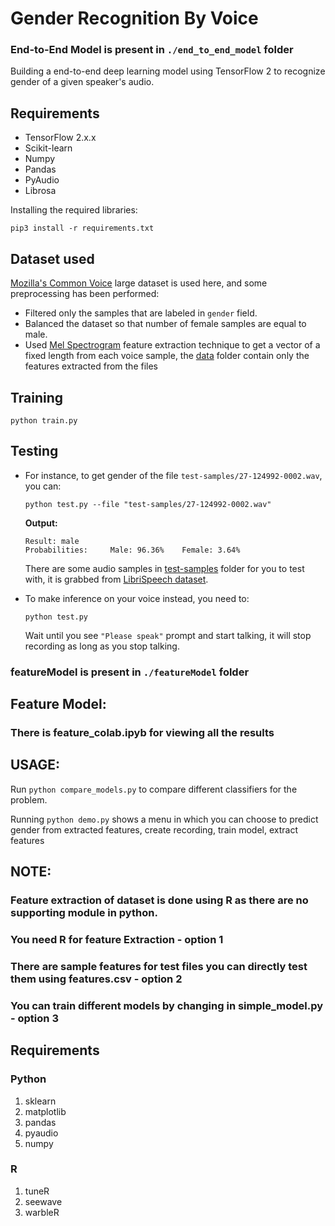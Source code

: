 # Gender Recognition By Voice

### End-to-End Model is present in `./end_to_end_model` folder

Building a end-to-end deep learning model using TensorFlow 2 to recognize gender of a given speaker's audio.

## Requirements
- TensorFlow 2.x.x
- Scikit-learn
- Numpy
- Pandas
- PyAudio
- Librosa

Installing the required libraries:

    pip3 install -r requirements.txt

## Dataset used

[Mozilla's Common Voice](https://www.kaggle.com/mozillaorg/common-voice) large dataset is used here, and some preprocessing has been performed:
- Filtered only the samples that are labeled in `gender` field.
- Balanced the dataset so that number of female samples are equal to male.
- Used [Mel Spectrogram](https://librosa.github.io/librosa/generated/librosa.feature.melspectrogram.html) feature extraction technique to get a vector of a fixed length from each voice sample, the [data](data/) folder contain only the features extracted from the files

## Training
    python train.py

## Testing

- For instance, to get gender of the file `test-samples/27-124992-0002.wav`, you can:

      python test.py --file "test-samples/27-124992-0002.wav"

    **Output:**

      Result: male
      Probabilities:     Male: 96.36%    Female: 3.64%
  
  There are some audio samples in [test-samples](test-samples) folder for you to test with, it is grabbed from [LibriSpeech dataset](http://www.openslr.org/12).
- To make inference on your voice instead, you need to:
      
      python test.py

    Wait until you see `"Please speak"` prompt and start talking, it will stop recording as long as you stop talking.


### featureModel is present in `./featureModel` folder

## Feature Model: 

### There is feature_colab.ipyb for viewing all the results

## USAGE:
Run `python compare_models.py` to compare different classifiers for the problem.

Running `python demo.py` shows a menu in which you can choose to predict gender from extracted features, create recording, train model, extract features

## NOTE:
### Feature extraction of dataset is done using R as there are no supporting module in python.
### **You need R for feature Extraction - option 1**
### There are sample features for test files you can directly test them using features.csv - option 2
### You can train different models by changing in simple_model.py - option 3



## Requirements
### Python
1. sklearn
2. matplotlib
3. pandas
4. pyaudio
5. numpy

### R
1. tuneR
2. seewave
3. warbleR

